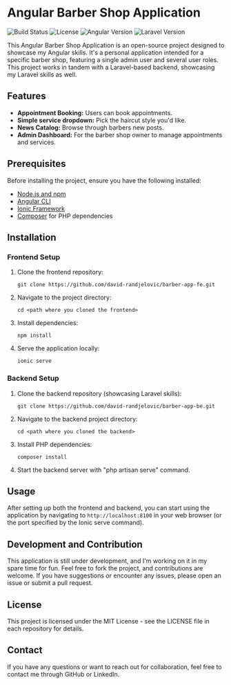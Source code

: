 # Angular Barber Shop Application

![Build Status](https://img.shields.io/badge/build-passing-brightgreen)
![License](https://img.shields.io/badge/license-MIT-green)
![Angular Version](https://img.shields.io/badge/angular-17-red)
![Laravel Version](https://img.shields.io/badge/laravel-8-red.svg)

This Angular Barber Shop Application is an open-source project designed to showcase my Angular skills. It's a personal application intended for a specific barber shop, featuring a single admin user and several user roles. This project works in tandem with a Laravel-based backend, showcasing my Laravel skills as well.

## Features

- **Appointment Booking:** Users can book appointments.
- **Simple service dropdown:** Pick the haircut style you'd like.
- **News Catalog:** Browse through barbers new posts.
- **Admin Dashboard:** For the barber shop owner to manage appointments and services.

## Prerequisites

Before installing the project, ensure you have the following installed:
- [Node.js and npm](https://nodejs.org/)
- [Angular CLI](https://angular.io/cli)
- [Ionic Framework](https://ionicframework.com/)
- [Composer](https://getcomposer.org/) for PHP dependencies

## Installation

### Frontend Setup

1. Clone the frontend repository:
   ```
   git clone https://github.com/david-randjelovic/barber-app-fe.git
   ```
2. Navigate to the project directory:
   ```
   cd <path where you cloned the frontend>
   ```
3. Install dependencies:
   ```
   npm install
   ```
4. Serve the application locally:
   ```
   ionic serve
   ```

### Backend Setup

1. Clone the backend repository (showcasing Laravel skills):
   ```
   git clone https://github.com/david-randjelovic/barber-app-be.git
   ```
2. Navigate to the backend project directory:
   ```
   cd <path where you cloned the backend>
   ```
3. Install PHP dependencies:
   ```
   composer install
   ```
4. Start the backend server with "php artisan serve" command.

## Usage

After setting up both the frontend and backend, you can start using the application by navigating to `http://localhost:8100` in your web browser (or the port specified by the Ionic serve command).

## Development and Contribution

This application is still under development, and I'm working on it in my spare time for fun. Feel free to fork the project, and contributions are welcome. If you have suggestions or encounter any issues, please open an issue or submit a pull request.

## License

This project is licensed under the MIT License - see the LICENSE file in each repository for details.

## Contact

If you have any questions or want to reach out for collaboration, feel free to contact me through GitHub or LinkedIn.
